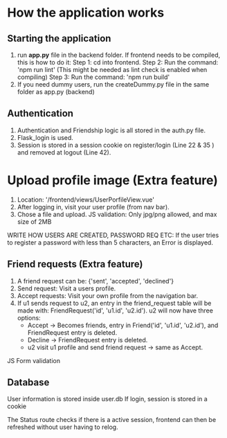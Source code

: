 # How the application works


## Starting the application
1. run **app.py** file in the backend folder.
    If frontend needs to be compiled, this is how to do it:
    Step 1: cd into frontend.
    Step 2: Run the command: 'npm run lint' (This might be needed as lint check is enabled when compiling)
    Step 3: Run the command: 'npm run build'
2. If you need dummy users, run the createDummy.py file in the same folder as app.py (backend)

## Authentication
1. Authentication and Friendship logic is all stored in the auth.py file.
2. Flask_login is used.
3. Session is stored in a session cookie on register/login (Line 22 & 35 ) and removed at logout (Line 42).

# Upload profile image (Extra feature)
1. Location: '/frontend/views/UserPorfileView.vue'
2. After logging in, visit your user profile  (from nav bar).
3. Chose a file and upload.
    JS validation: Only jpg/png allowed, and max size of 2MB


WRITE HOW USERS ARE CREATED, PASSWORD REQ ETC: 
If the user tries to register a password with less than 5 characters, an Error is displayed.

## Friend requests (Extra feature)
1. A friend request can be: {'sent', 'accepted', 'declined'}
2. Send request: Visit a users profile.
3. Accept requests: Visit your own profile from the navigation bar.
4. If u1 sends request to u2, an entry in the friend_request table will be made with: FriendRequest('id', 'u1.id', 'u2.id').
   u2 will now have three options:
    * Accept -> Becomes friends, entry in Friend('id', 'u1.id', 'u2.id'), and FriendRequest entry is deleted.
    * Decline -> FriendRequest entry is deleted.
    * u2 visit u1 profile and send friend request -> same as Accept.


JS Form validation



## Database
User information is stored inside user.db
If login, session is stored in a cookie

The Status route checks if there is a active session, frontend can then be refreshed without user having to relog.








